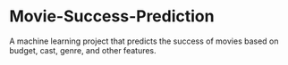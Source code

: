 # Movie-Success-Prediction
A machine learning project that predicts the success of movies based on budget, cast, genre, and other features.
